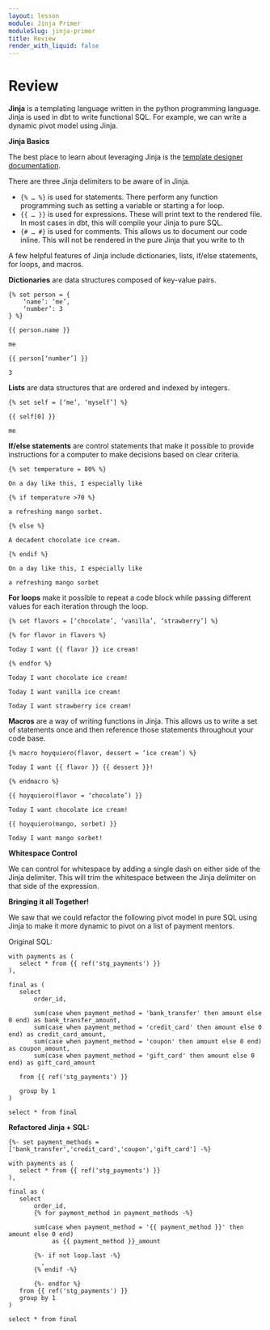 ```yaml
---
layout: lesson
module: Jinja Primer
moduleSlug: jinja-primer
title: Review
render_with_liquid: false
---
```


# Review

**Jinja** is a templating language written in the python programming language.  Jinja is used in dbt to write functional SQL.  For example, we can write a dynamic pivot model using Jinja.

**Jinja Basics**

The best place to learn about leveraging Jinja is the [template designer documentation](https://jinja.palletsprojects.com/en/2.11.x/templates/).

There are three Jinja delimiters to be aware of in Jinja.

- `{% … %}` is used for statements.  There perform any function programming such as setting a variable or starting a for loop.
- `{{ … }}` is used for expressions.  These will print text to the rendered file.  In most cases in dbt, this will compile your Jinja to pure SQL.
- `{# … #}` is used for comments.  This allows us to document our code inline.  This will not be rendered in the pure Jinja that you write to th

A few helpful features of Jinja include dictionaries, lists, if/else statements, for loops, and macros.

**Dictionaries** are data structures composed of key-value pairs.
```
{% set person = {
    ‘name’: ‘me’,
    ‘number’: 3
} %}

{{ person.name }}

me

{{ person[‘number’] }}

3
```
**Lists** are data structures that are ordered and indexed by integers.
```
{% set self = [‘me’, ‘myself’] %}

{{ self[0] }}

me
```
**If/else statements** are control statements that make it possible to provide instructions for a computer to make decisions based on clear criteria.
```
{% set temperature = 80% %}

On a day like this, I especially like

{% if temperature >70 %}

a refreshing mango sorbet.

{% else %}

A decadent chocolate ice cream.

{% endif %}

On a day like this, I especially like

a refreshing mango sorbet
```
**For loops** make it possible to repeat a code block while passing different values for each iteration through the loop.
```
{% set flavors = [‘chocolate’, ‘vanilla’, ‘strawberry’] %}

{% for flavor in flavors %}

Today I want {{ flavor }} ice cream!

{% endfor %}

Today I want chocolate ice cream!

Today I want vanilla ice cream!

Today I want strawberry ice cream!
```
**Macros** are a way of writing functions in Jinja.  This allows us to write a set of statements once and then reference those statements throughout your code base.
```
{% macro hoyquiero(flavor, dessert = ‘ice cream’) %}

Today I want {{ flavor }} {{ dessert }}!

{% endmacro %}

{{ hoyquiero(flavor = ‘chocolate’) }}

Today I want chocolate ice cream!

{{ hoyquiero(mango, sorbet) }}

Today I want mango sorbet!
```
**Whitespace Control**

We can control for whitespace by adding a single dash on either side of the Jinja delimiter.  This will trim the whitespace between the Jinja delimiter on that side of the expression.

**Bringing it all Together!**

We saw that we could refactor the following pivot model in pure SQL using Jinja to make it more dynamic to pivot on a list of payment mentors.

Original SQL: 
```
with payments as (
   select * from {{ ref('stg_payments') }}
),
 
final as (
   select
       order_id,
 
       sum(case when payment_method = 'bank_transfer' then amount else 0 end) as bank_transfer_amount,
       sum(case when payment_method = 'credit_card' then amount else 0 end) as credit_card_amount,
       sum(case when payment_method = 'coupon' then amount else 0 end) as coupon_amount,
       sum(case when payment_method = 'gift_card' then amount else 0 end) as gift_card_amount
 
   from {{ ref('stg_payments') }}
 
   group by 1
)
 
select * from final
```

**Refactored Jinja + SQL:**
```
{%- set payment_methods = ['bank_transfer','credit_card','coupon','gift_card'] -%}
 
with payments as (
   select * from {{ ref('stg_payments') }}
),
 
final as (
   select
       order_id,
       {% for payment_method in payment_methods -%}
 
       sum(case when payment_method = '{{ payment_method }}' then amount else 0 end) 
            as {{ payment_method }}_amount
          
       {%- if not loop.last -%}
         ,
       {% endif -%}
 
       {%- endfor %}
   from {{ ref('stg_payments') }}
   group by 1
)
 
select * from final
```
